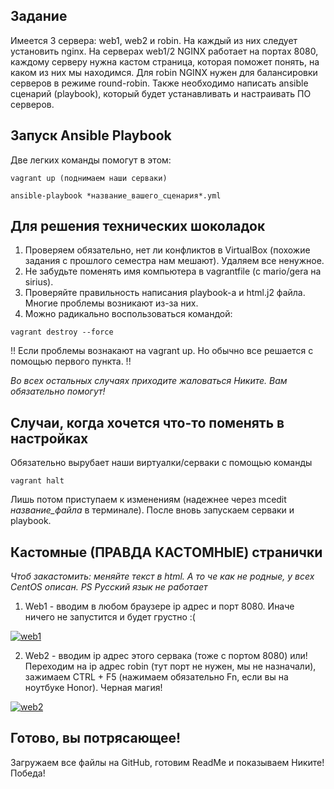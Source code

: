 ## Задание
Имеется 3 сервера: web1, web2 и robin. На каждый из них следует установить nginx. 
На серверах web1/2 NGINX работает на портах 8080, каждому серверу нужна кастом страница, которая поможет понять, на каком из них мы находимся. 
Для robin NGINX нужен для балансировки серверов в режиме round-robin.
Также необходимо написать ansible сценарий (playbook), который будет устанавливать и настраивать ПО серверов.

## Запуск Ansible Playbook
Две легких команды помогут в этом:

```
vagrant up (поднимаем наши серваки)
```
```
ansible-playbook *название_вашего_сценария*.yml
```

## Для решения технических шоколадок
1) Проверяем обязательно, нет ли конфликтов в VirtualBox (похожие задания с прошлого семестра нам мешают). Удаляем все ненужное.
2) Не забудьте поменять имя компьютера в vagrantfile (с mario/gera на sirius).
3) Проверяйте правильность написания playbook-а и html.j2 файла. Многие проблемы возникают из-за них.
4) Можно радикально воспользоваться командой: 
```
vagrant destroy --force
```
!! Если проблемы вознакают на vagrant up. Но обычно все решается с помощью первого пункта. !!

*Во всех остальных случаях приходите жаловаться Никите. Вам обязательно помогут!*

## Случаи, когда хочется что-то поменять в настройках

Обязательно вырубает наши виртуалки/серваки с помощью команды
```
vagrant halt
```
Лишь потом приступаем к изменениям (надежнее через mcedit *название_файла* в терминале). 
После вновь запускаем серваки и playbook.

## Кастомные (ПРАВДА КАСТОМНЫЕ) странички

*Чтоб закастомить: меняйте текст в html. А то че как не родные, у всех CentOS описан. PS Русский язык не работает*

1) Web1 - вводим в любом браузере ip адрес и порт 8080. Иначе ничего не запустится и будет грустно :(

<a href="https://ibb.co/n174jzz"><img src="https://i.ibb.co/NN9fKZZ/web1.jpg" alt="web1" border="0"></a>

2) Web2 - вводим ip адрес этого сервака (тоже с портом 8080) или!
Переходим на ip адрес robin (тут порт не нужен, мы не назначали), зажимаем CTRL + F5 (нажимаем обязательно Fn, если вы на ноутбуке Honor). Черная магия!

<a href="https://ibb.co/DM6rG19"><img src="https://i.ibb.co/09WsBnC/web2.jpg" alt="web2" border="0"></a>

## Готово, вы потрясающее!
Загружаем все файлы на GitHub, готовим ReadMe и показываем Никите! Победа!
